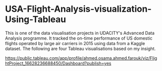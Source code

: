 # USA-Flight-Analysis-visualization-Using-Tableau

This is one of the data visualisation projects in UDACITY's Advanced Data Analysis programme. It tracked the on-time performance of US domestic flights operated by large air carriers in 2015 using data from a Kaggle dataset. The following are four Tableau visualisations based on my insight.


https://public.tableau.com/app/profile/ahmed.osama.ahmed.farouk/viz/FlightProject_16628236688450/Dashboard?publish=yes
